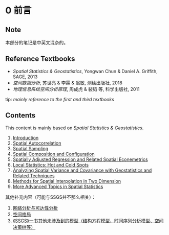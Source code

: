 # 0 前言

## Note

本部分的笔记是中英文混杂的。

## Reference Textbooks

+ *Spatial Statistics & Geostatistics*, Yongwan Chun & Daniel A. Griffith, SAGE, 2013
+ *空间数据分析*, 苏世亮 & 李霖 & 翁敏, 测绘出版社, 2018
+ *地理信息系统空间分析原理*, 周成虎 & 裴韬 等, 科学出版社, 2011

tip: *mainly reference to the first and third textbooks*

## Contents

This content is mainly based on *Spatial Statistics & Geostatistics*.

1. [Introduction](./01_Introduction.md)
2. [Spatial Autocorrelation](./02_SpatialAutocorrelation.md)
3. [Spatial Sampling](./03_SpatialSampling.md)
4. [Spatial Composition and Configuration](./04_SpatialComposition.md)
5. [Spatially Adjusted Regression and Related Spatial Econemetrics](./05_SpatiallyAdjustedRegression.md)
6. [Local Statistics: Hot and Cold Spots](./06_LocalStatistics.md)
7. [Analyzing Spatial Variance and Covariance with Geostatistics and Related Techniques](./07_Geostatistics.md)
8. [Methods for Spatial Interpolation in Two Dimension](./08_SpatialInterpolation.md)
9. [More Advanced Topics in Spatial Statistics](./09_MoreAdvancedTopics.md)

其他补充内容（可能与SSGS并不那么相关）：

1. [网络分析与可达性分析](./11_GraphAnalysis.md)
2. [空间格局](./12_SpatialPattern.md)
3. [《SSGS》一书其他未涉及到的模型（结构方程模型、时间序列分析模型、空间决策树等）](./13_Others.md)